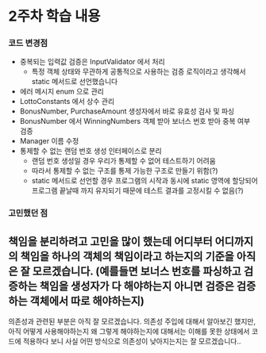 # 2주차 학습 내용

### 코드 변경점
- 중복되는 입력값 검증은 InputValidator 에서 처리
    - 특정 객체 상태와 무관하게 공통적으로 사용하는 검증 로직이라고 생각해서 static 메서드로 선언했습니다
- 에러 메시지 enum 으로 관리
- LottoConstants 에서 상수 관리
- BonusNumber, PurchaseAmount 생성자에서 바로 유효성 검사 및 파싱
- BonusNumber 에서 WinningNumbers 객체 받아 보너스 번호 받아 중복 여부 검증
- Manager 이름 수정
- 통제할 수 없는 랜덤 번호 생성 인터페이스로 분리
    - 랜덤 번호 생성일 경우 우리가 통제할 수 없어 테스트하기 어려움
    - 따라서 통제할 수 없는 구조를 통제 가능한 구조로 만들기 위함(?)
    - static 메서드로 선언할 경우 프로그램의 시작과 동시에 static 영역에 할당되어
      프로그램 끝날때 까지 유지되기 때문에 테스트 결과를 고정시킬 수 없음(?)

### 고민했던 점
책임을 분리하려고 고민을 많이 했는데 어디부터 어디까지의 책임을 하나의 객체의 책임이라고 하는지의 기준을
아직은 잘 모르겠습니다. (예를들면 보너스 번호를 파싱하고 검증하는 책임을 생성자가 다 해야하는지
아니면 검증은 검증하는 객체에서 따로 해야하는지) 
---

의존성과 관련된 부분은 아직 잘 모르겠습니다. 의존성 주입에 대해서 알아보긴 했지만, 아직 어떻게 사용해야하는지
왜 그렇게 해야하는지에 대해서는 이해를 못한 상태에서 코드에 적용하다 보니 사실 어떤 방식으로 의존성이 낮아지는지는
잘 모르겠습니다.. 
